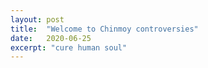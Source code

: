 ```yaml
---
layout: post
title:  "Welcome to Chinmoy controversies"
date:   2020-06-25
excerpt: "cure human soul"
---
```

